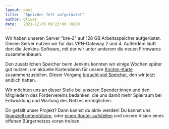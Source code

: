 ```yaml
---
layout: post
title:  "Speicher fett aufgerüstet"
author: Oliver
date:   2021-12-05 09:23:00 +0200
---
```


Wir haben unseren Server "bre-2" auf 128 GB Arbeitsspeicher aufgerüstet.
Diesen Server nutzen wir für das VPN-Gateway 2 und 4.
Außerdem läuft dort die Jenkins-Software, mit der wir unter anderem die neuen Firmwares zusammenbauen.

Den zusätzlichen Speicher beim Jenkins konnten wir einige Wochen später gut nutzen,
um aktuelle Kartendaten für unsere [Knoten-Karte](https://map.bremen.freifunk.net/) zusammenzustellen.
Dieser Vorgang [braucht viel Speicher](https://wiki.bremen.freifunk.net/Anleitungen/Kartendaten%20aktualisieren), den wir jetzt endlich hatten.

Wir möchten uns an dieser Stelle bei unseren Spender:innen und den Mitgliedern des Fördervereins bedanken,
die uns damit mehr Spielraum bei Entwicklung und Wartung des Netzes ermöglichen.

Dir gefällt unser Projekt?
Dann kannst du aktiv werden!
Du kannst uns [finanziell unterstützen](https://bremen.freifunk.net/verein/#spenden),
oder [einen Router aufstellen](https://bremen.freifunk.net/anleitungen.html) und unsere Vision eines offenen Bürgernetzes voran treiben.
